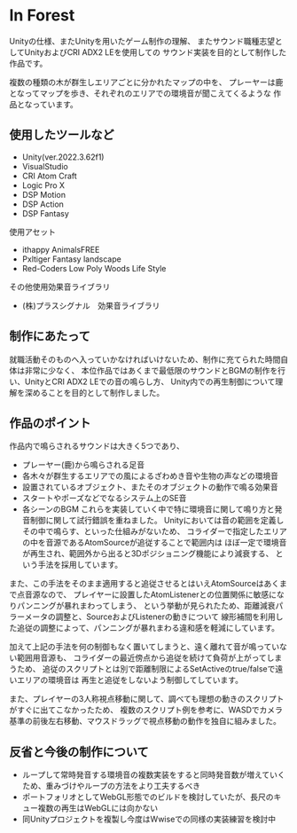 # In Forest

Unityの仕様、またUnityを用いたゲーム制作の理解、
またサウンド職種志望としてUnityおよびCRI ADX2 LEを使用しての
サウンド実装を目的として制作した作品です。

複数の種類の木が群生しエリアごとに分かれたマップの中を、
プレーヤーは鹿となってマップを歩き、それぞれのエリアでの環境音が聞こえてくるような
作品となっています。


## 使用したツールなど
* Unity(ver.2022.3.62f1)
* VisualStudio
* CRI Atom Craft
* Logic Pro X
* DSP Motion
* DSP Action
* DSP Fantasy

使用アセット
* ithappy AnimalsFREE
* Pxltiger Fantasy landscape
* Red-Coders Low Poly Woods Life Style

その他使用効果音ライブラリ
* (株)プラスシグナル　効果音ライブラリ

## 制作にあたって

就職活動そのものへ入っていかなければいけないため、制作に充てられた時間自体は非常に少なく、
本位作品ではあくまで最低限のサウンドとBGMの制作を行い、UnityとCRI ADX2 LEでの音の鳴らし方、
Unity内での再生制御について理解を深めることを目的として制作しました。

## 作品のポイント

作品内で鳴らされるサウンドは大きく5つであり、
* プレーヤー(鹿)から鳴らされる足音
* 各木々が群生するエリアでの風によるざわめき音や生物の声などの環境音
* 設置されているオブジェクト、またそのオブジェクトの動作で鳴る効果音
* スタートやポーズなどでなるシステム上のSE音
* 各シーンのBGM
これらを実装していく中で特に環境音に関して鳴り方と発音制御に関して試行錯誤を重ねました。
Unityにおいては音の範囲を定義しその中で鳴らす、といった仕組みがないため、
コライダーで指定したエリアの中を音源であるAtomSourceが追従することで範囲内は
ほぼ一定で環境音が再生され、範囲外から出ると3Dポジショニング機能により減衰する、
という手法を採用しています。

また、この手法をそのまま適用すると追従させるとはいえAtomSourceはあくまで点音源なので、
プレイヤーに設置したAtomListenerとの位置関係に敏感になりパンニングが暴れまわってしまう、
という挙動が見られたため、距離減衰パラーメータの調整と、SourceおよびListenerの動きについて
線形補間を利用した追従の調整によって、パンニングが暴れまわる違和感を軽減にしています。

加えて上記の手法を何の制御もなく置いてしまうと、遠く離れて音が鳴っていない範囲用音源も、
コライダーの最近傍点から追従を続けて負荷が上がってしまうため、
追従のスクリプトとは別で距離制限によるSetActiveのtrue/falseで遠いエリアの環境音は
再生と追従をしないよう制御してしています。

また、プレイヤーの3人称視点移動に関して、調べても理想の動きのスクリプトがすぐに出てこなかったため、
複数のスクリプト例を参考に、WASDでカメラ基準の前後左右移動、マウスドラッグで視点移動の動作を独自に組みました。

## 反省と今後の制作について

* ループして常時発音する環境音の複数実装をすると同時発音数が増えていくため、重みづけやループの方法をより工夫するべき
* ポートフォリオとしてWebGL形態でのビルドを検討していたが、長尺のキュー複数の再生はWebGLには向かない
* 同Unityプロジェクトを複製し今度はWwiseでの同様の実装練習を検討中
